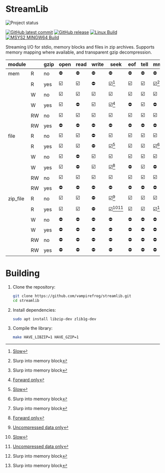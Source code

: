 # StreamLib

![Project status](https://img.shields.io/badge/Project%20status-Alpha-blue.svg)

[![GitHub latest commit](https://badgen.net/github/last-commit/vampirefrog/streamlib)](https://GitHub.com/vampirefrog/streamlib/commit/) [![GitHub release](https://img.shields.io/github/release/vampirefrog/streamlib.svg)](https://GitHub.com/vampirefrog/streamlib/releases/) [![Linux Build](https://github.com/vampirefrog/streamlib/actions/workflows/linux.yml/badge.svg)](https://github.com/vampirefrog/streamlib/actions/workflows/linux.yml) [![MSYS2 MINGW64 Build](https://github.com/vampirefrog/streamlib/actions/workflows/msys2-mingw64.yml/badge.svg)](https://github.com/vampirefrog/streamlib/actions/workflows/msys2-mingw64.yml)

Streaming I/O for stdio, memory blocks and files in zip archives. Supports memory mapping where available, and transparent gzip decompression.

| module   |    | gzip | open | read | write | seek       | eof | tell | mmap  | munmap | close |
|----------|----|------|------|------|-------|------------|-----|------|-------|--------|-------|
| mem      | R  | no   | ⛔   | ⛔   | ⛔     | ⛔         | ⛔  | ⛔   | ⛔     | ⛔      | ⛔    |
|          | R  | yes  | ☑️   | ☑️   | ⛔     | ☑️[^3]     | ☑️  | ☑️   | ☑️[^2] | ☑️[^2]  | ☑️    |
|          | W  | no   | ☑️   | ☑️   | ☑️     | ☑️         | ☑️  | ☑️   | ☑️     | ☑️      | ☑️    |
|          | W  | yes  | ☑️   | ⛔   | ☑️     | ☑️[^1]     | ⛔  | ☑️   | ⛔     | ⛔      | ☑️    |
|          | RW | no   | ☑️   | ☑️   | ☑️     | ☑️         | ☑️  | ☑️   | ☑️     | ☑️      | ☑️    |
|          | RW | yes  | ⛔   | ⛔   | ⛔     | ⛔         | ⛔  | ⛔   | ⛔     | ⛔      | ⛔    |
| file     | R  | no   | ☑️   | ☑️   | ⛔     | ☑️         | ☑️  | ☑️   | ☑️     | ☑️      | ☑️    |
|          | R  | yes  | ☑️   | ☑️   | ⛔     | ☑️[^3]     | ☑️  | ☑️   | ☑️[^2] | ☑️[^2]  | ☑️    |
|          | W  | no   | ☑️   | ⛔   | ☑️     | ☑️         | ☑️  | ☑️   | ☑️     | ☑️      | ☑️    |
|          | W  | yes  | ☑️   | ⛔   | ☑️     | ☑️[^1]     | ⛔  | ☑️   | ⛔     | ⛔      | ☑️    |
|          | RW | no   | ☑️   | ☑️   | ☑️     | ☑️         | ☑️  | ☑️   | ☑️     | ☑️      | ☑️    |
|          | RW | yes  | ⛔   | ⛔   | ⛔     | ⛔         | ⛔  | ⛔   | ⛔     | ⛔      | ⛔    |
| zip_file | R  | no   | ☑️   | ☑️   | ⛔     | ☑️[^4]     | ☑️  | ☑️   | ☑️     | ☑️      | ☑️    |
|          | R  | yes  | ☑️   | ☑️   | ⛔     | ☑️[^3][^4] | ☑️  | ☑️   | ☑️[^2] | ☑️[^2]  | ☑️    |
|          | W  | no   | ⛔   | ⛔   | ⛔     | ⛔         | ⛔  | ⛔   | ⛔     | ⛔      | ⛔    |
|          | W  | yes  | ⛔   | ⛔   | ⛔     | ⛔         | ⛔  | ⛔   | ⛔     | ⛔      | ⛔    |
|          | RW | no   | ⛔   | ⛔   | ⛔     | ⛔         | ⛔  | ⛔   | ⛔     | ⛔      | ⛔    |
|          | RW | yes  | ⛔   | ⛔   | ⛔     | ⛔         | ⛔  | ⛔   | ⛔     | ⛔      | ⛔    |

# Building

1. Clone the repository:
    ```sh
    git clone https://github.com/vampirefrog/streamlib.git
    cd streamlib
    ```
2. Install dependencies:
    ```sh
    sudo apt install libzip-dev zlib1g-dev
    ```
3. Compile the library:
    ```sh
    make HAVE_LIBZIP=1 HAVE_GZIP=1
    ```

[^1]: [Forward only](https://www.zlib.net/manual.html#Gzip)
[^2]: Slurp into memory block
[^3]: [Slow](https://www.zlib.net/manual.html#Gzip)
[^4]: [Uncompressed data only](https://libzip.org/documentation/zip_fseek.html#DESCRIPTION)
